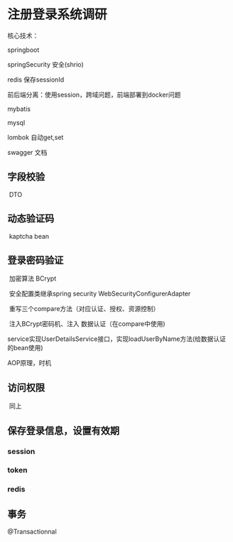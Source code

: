 # 注册登录系统调研

核心技术：

springboot 

springSecurity  安全(shrio)

redis 保存sessionId

前后端分离：使用session，跨域问题，前端部署到docker问题

mybatis 

mysql





lombok 自动get,set

swagger 文档



## 字段校验

​	DTO

## 动态验证码

​	kaptcha bean

## 登录密码验证

​	加密算法 BCrypt

​	安全配置类继承spring security WebSecurityConfigurerAdapter

​		重写三个compare方法（对应认证、授权、资源控制）

​		注入BCrypt密码机、注入 数据认证（在compare中使用)

​	service实现UserDetailsService接口，实现loadUserByName方法(给数据认证的bean使用)

AOP原理，时机

## 访问权限 

​	同上

## 保存登录信息，设置有效期

### session

### token

### redis

## 事务

@Transactionnal

